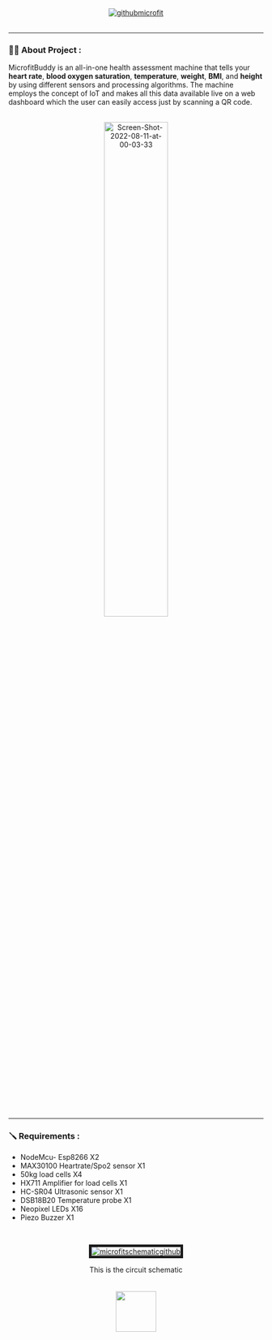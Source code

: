 <div id="header" align="center">
<a href="https://ibb.co/sF6ZTHd"><img src="https://i.ibb.co/0fFx0tR/githubmicrofit.png" alt="githubmicrofit" border="0" align=”center”></a>
</div>
<br>

---

### :sassy_man: About Project :


MicrofitBuddy is an all-in-one health assessment machine that tells your <b>heart rate</b>,
<b>blood oxygen saturation</b>, <b>temperature</b>, <b>weight</b>, <b>BMI</b>, and <b>height</b> by 
using different sensors and processing algorithms. The machine employs the 
concept of IoT and makes all this data available live on a web dashboard which the 
user can easily access just by scanning a QR code.

<br>

<div id="header" align="center">
<a href="https://demo.thingsboard.io/dashboard/71f6d200-18bd-11ed-9418-cd0267d90036?publicId=b03ac070-0bd6-11ec-9fa1-17067ddb76a8"><img src="https://i.ibb.co/G56mRFM/Screen-Shot-2022-08-11-at-00-03-33.jpg" alt="Screen-Shot-2022-08-11-at-00-03-33" border="0"  width="50%"></a>
</div>

---

### 🪛 Requirements :

- NodeMcu- Esp8266 X2
- MAX30100 Heartrate/Spo2 sensor X1
- 50kg load cells X4
- HX711 Amplifier for load cells X1
- HC-SR04 Ultrasonic sensor X1
- DSB18B20 Temperature probe X1
- Neopixel LEDs X16
- Piezo Buzzer X1
  
<br>

<div id="header" align="center">
  
  <a href="https://ibb.co/B4KcW7y"><img src="https://i.ibb.co/9w3cKfb/microfitschematicgithub.png" alt="microfitschematicgithub" border="5"></a>
  <figcaption>This is the circuit schematic</figcaption>
</div>
<br>
<br>

<div id="header" align="center">
<img src="https://media.giphy.com/media/M9gbBd9nbDrOTu1Mqx/giphy.gif" width="80"/>
  </div
  
